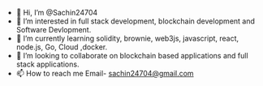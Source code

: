 - 👋 Hi, I’m @Sachin24704
- 👀 I’m interested in full stack development, blockchain development and Software Devlopment.
- 🌱 I’m currently learning solidity, brownie, web3js, javascript, react, node.js, Go, Cloud ,docker.
- 💞️ I’m looking to collaborate on blockchain based applications and full stack applications.
- 📫 How to reach me Email- sachin24704@gmail.com

<!---
Sachin24704/Sachin24704 is a ✨ special ✨ repository because its `README.md` (this file) appears on your GitHub profile.
You can click the Preview link to take a look at your changes.
--->
